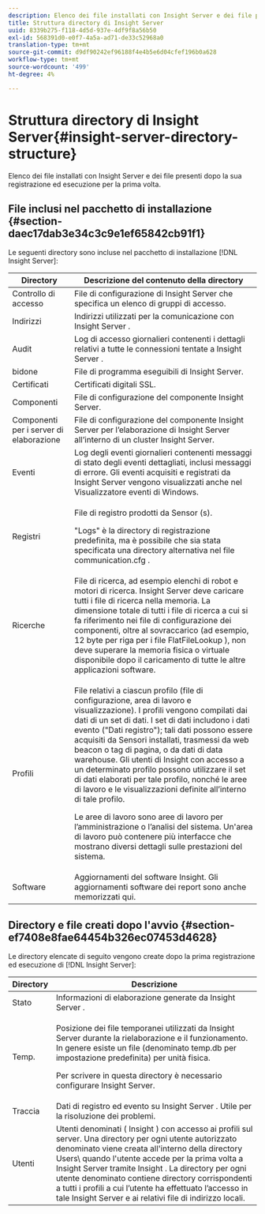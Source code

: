 ```yaml
---
description: Elenco dei file installati con Insight Server e dei file presenti dopo la sua registrazione ed esecuzione per la prima volta.
title: Struttura directory di Insight Server
uuid: 8339b275-f118-4d5d-937e-4df9f8a56b50
exl-id: 568391d0-e0f7-4a5a-ad71-de33c52968a0
translation-type: tm+mt
source-git-commit: d9df90242ef96188f4e4b5e6d04cfef196b0a628
workflow-type: tm+mt
source-wordcount: '499'
ht-degree: 4%

---
```


# Struttura directory di Insight Server{#insight-server-directory-structure}

Elenco dei file installati con Insight Server e dei file presenti dopo la sua registrazione ed esecuzione per la prima volta.

## File inclusi nel pacchetto di installazione {#section-daec17dab3e34c3c9e1ef65842cb91f1}

Le seguenti directory sono incluse nel pacchetto di installazione [!DNL Insight Server]:

<table id="table_CE713A3D671C453A87986E4CD4620EF3"> 
 <thead> 
  <tr> 
   <th colname="col1" class="entry"> Directory </th> 
   <th colname="col2" class="entry"> Descrizione del contenuto della directory </th> 
  </tr> 
 </thead>
 <tbody> 
  <tr> 
   <td colname="col1"> Controllo di accesso </td> 
   <td colname="col2"> <span class="keyword"> File di  </span> configurazione di Insight Server che specifica un elenco di gruppi di accesso. </td> 
  </tr> 
  <tr> 
   <td colname="col1"> Indirizzi </td> 
   <td colname="col2"> Indirizzi utilizzati per la comunicazione con <span class="keyword"> Insight Server </span>. </td> 
  </tr> 
  <tr> 
   <td colname="col1"> Audit </td> 
   <td colname="col2"> Log di accesso giornalieri contenenti i dettagli relativi a tutte le connessioni tentate a <span class="keyword"> Insight Server </span>. </td> 
  </tr> 
  <tr> 
   <td colname="col1"> bidone </td> 
   <td colname="col2"> <span class="keyword"> File di programma  </span> eseguibili di Insight Server. </td> 
  </tr> 
  <tr> 
   <td colname="col1"> Certificati </td> 
   <td colname="col2"> Certificati digitali SSL. </td> 
  </tr> 
  <tr> 
   <td colname="col1"> Componenti </td> 
   <td colname="col2"> <span class="keyword"> File di configurazione del  </span> componente Insight Server. </td> 
  </tr> 
  <tr> 
   <td colname="col1"> Componenti per i server di elaborazione </td> 
   <td colname="col2"> <span class="keyword"> File di configurazione del  </span> componente Insight Server per l’elaborazione di  <span class="keyword"> Insight Server  </span> all’interno di un  <span class="keyword"> cluster  </span> Insight Server. </td> 
  </tr> 
  <tr> 
   <td colname="col1"> Eventi </td> 
   <td colname="col2"> Log degli eventi giornalieri contenenti messaggi di stato degli eventi dettagliati, inclusi messaggi di errore. Gli eventi acquisiti e registrati da <span class="keyword"> Insight Server </span> vengono visualizzati anche nel Visualizzatore eventi di Windows. </td> 
  </tr> 
  <tr> 
   <td colname="col1"> Registri  </td> 
   <td colname="col2"> <p>File di registro prodotti da <span class="wintitle"> Sensor </span>(s). </p> <p>"Logs" è la directory di registrazione predefinita, ma è possibile che sia stata specificata una directory alternativa nel file <span class="filepath"> communication.cfg </span>. </p> </td> 
  </tr> 
  <tr> 
   <td colname="col1"> Ricerche </td> 
   <td colname="col2"> File di ricerca, ad esempio elenchi di robot e motori di ricerca. <span class="keyword"> Insight Server  </span> deve caricare tutti i file di ricerca nella memoria. La dimensione totale di tutti i file di ricerca a cui si fa riferimento nei file di configurazione dei componenti, oltre al sovraccarico (ad esempio, 12 byte per riga per i file <span class="filepath"> FlatFileLookup </span>), non deve superare la memoria fisica o virtuale disponibile dopo il caricamento di tutte le altre applicazioni software. </td> 
  </tr> 
  <tr> 
   <td colname="col1"> Profili </td> 
   <td colname="col2"> <p>File relativi a ciascun profilo (file di configurazione, area di lavoro e visualizzazione). I profili vengono compilati dai dati di un set di dati. I set di dati includono i dati evento ("Dati registro"); tali dati possono essere acquisiti da <span class="wintitle"> Sensori </span> installati, trasmessi da web beacon o tag di pagina, o da dati di data warehouse. <span class="keyword"> Gli  </span> utenti di Insight con accesso a un determinato profilo possono utilizzare il set di dati elaborati per tale profilo, nonché le aree di lavoro e le visualizzazioni definite all’interno di tale profilo. </p> <p>Le aree di lavoro sono aree di lavoro per l’amministrazione o l’analisi del sistema. Un'area di lavoro può contenere più interfacce che mostrano diversi dettagli sulle prestazioni del sistema. </p> </td> 
  </tr> 
  <tr> 
   <td colname="col1"> Software </td> 
   <td colname="col2"> <span class="keyword"> Aggiornamenti  </span> del software Insight. Gli aggiornamenti software dei report sono anche memorizzati qui. </td> 
  </tr> 
 </tbody> 
</table>

## Directory e file creati dopo l&#39;avvio {#section-ef7408e8fae64454b326ec07453d4628}

Le directory elencate di seguito vengono create dopo la prima registrazione ed esecuzione di [!DNL Insight Server]:

<table id="table_89CC9F3E568044C8A0072BF0A6EDCCEF"> 
 <thead> 
  <tr> 
   <th colname="col1" class="entry"> Directory </th> 
   <th colname="col2" class="entry"> Descrizione </th> 
  </tr> 
 </thead>
 <tbody> 
  <tr> 
   <td colname="col1"> Stato </td> 
   <td colname="col2"> Informazioni di elaborazione generate da <span class="keyword"> Insight Server </span>. </td> 
  </tr> 
  <tr> 
   <td colname="col1"> Temp. </td> 
   <td colname="col2"> <p>Posizione dei file temporanei utilizzati da <span class="keyword"> Insight Server </span> durante la rielaborazione e il funzionamento. In genere esiste un file (denominato <span class="filepath"> temp.db </span> per impostazione predefinita) per unità fisica. </p> <p> <span class="keyword"> Per scrivere in questa directory  </span> è necessario configurare Insight Server. </p> </td> 
  </tr> 
  <tr> 
   <td colname="col1"> Traccia </td> 
   <td colname="col2"> Dati di registro ed evento su <span class="keyword"> Insight Server </span>. Utile per la risoluzione dei problemi. </td> 
  </tr> 
  <tr> 
   <td colname="col1"> Utenti </td> 
   <td colname="col2"> Utenti denominati ( <span class="keyword"> Insight </span>) con accesso ai profili sul server. Una directory per ogni utente autorizzato denominato viene creata all'interno della directory Users\ quando l'utente accede per la prima volta a <span class="keyword"> Insight Server </span> tramite <span class="keyword"> Insight </span>. La directory per ogni utente denominato contiene directory corrispondenti a tutti i profili a cui l’utente ha effettuato l’accesso in tale <span class="keyword"> Insight Server </span> e ai relativi file di indirizzo locali. </td> 
  </tr> 
 </tbody> 
</table>
